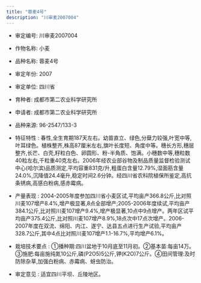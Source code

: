 ```yaml
---
title: "蓉麦4号"
description: "川审麦2007004"
---
```

* 审定编号:  川审麦2007004

*  作物名称:  小麦

*  品种名称:  蓉麦4号

*  审定年份:  2007

*  审定单位:  四川省

* 育种者:  成都市第二农业科学研究所

*  申请者:  成都市第二农业科学研究所

*  品种来源:  96-2547/133-3

*  特征特性 : 
春性,全生育期187天左右。幼苗直立、绿色,分蘖力较强,叶宽中等,叶耳绿色。植株整齐,株高87厘米左右,旗叶长度短、角度中等。穗长方形,穗层整齐,长芒、白壳,籽粒白色、卵圆形、粉-半角质、饱满。小穗数中等,穗粒数40粒左右,千粒重40克左右。2006年经农业部谷物及制品质量监督检验测试中心(哈尔滨)品质测定,平均容重831克/升,粗蛋白含量12.79%,湿面筋含量24.0%,沉降值24.4毫升,稳定时间2.6分钟。经四川省农科院植保所鉴定,高抗条锈病,高感白粉病,感赤霉病。
 
*  产量表现 : 
2004-2005年度参加四川省小麦区试,平均亩产366.8公斤,比对照川麦107增产8.4%,增产极显著,8点全部增产;2005-2006年度续试,平均亩产384.1公斤,比对照川麦107增产9.4%,增产极显著,10点中9点增产。两年区试平均亩产375.4公斤,比对照川麦107增产8.9%,18点次中17点次增产。2006-2007年度在双流、绵阳、内江、遂宁、达县五点进行生产试验,平均亩产328.7公斤,其中4点比对照川麦107增产1.1-16.7%,平均增产6.1%。

*  栽培技术要点 : 
①播种期:四川盆地于10月底至11月初。②基本苗:每亩14万。③施肥:每亩施纯氮10公斤,磷(P2O5)5公斤,钾(K2O)7公斤。④田间管理:及时防除杂草,加强白粉病、赤霉病、蚜虫防治。

*  审定意见 : 
适宜四川平坝、丘陵地区。
